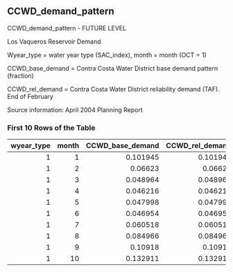 ## CCWD_demand_pattern
CCWD_demand_pattern - FUTURE LEVEL

Los Vaqueros Reservoir Demand

Wyear_type = water year type (SAC_index), month = month (OCT = 1)

CCWD_base_demand = Contra Costa Water District base demand pattern (fraction)

CCWD_rel_demand = Contra Costa Water District reliability demand (TAF).  End of February

Source information: April 2004 Planning Report

### First 10 Rows of the Table
|   wyear_type |   month |   CCWD_base_demand |   CCWD_rel_demand |
|-------------:|--------:|-------------------:|------------------:|
|            1 |       1 |           0.101945 |          0.101945 |
|            1 |       2 |           0.06623  |          0.06623  |
|            1 |       3 |           0.048964 |          0.048964 |
|            1 |       4 |           0.046216 |          0.046216 |
|            1 |       5 |           0.047998 |          0.047998 |
|            1 |       6 |           0.046954 |          0.046954 |
|            1 |       7 |           0.060518 |          0.060518 |
|            1 |       8 |           0.084966 |          0.084966 |
|            1 |       9 |           0.10918  |          0.10918  |
|            1 |      10 |           0.132911 |          0.132911 |
